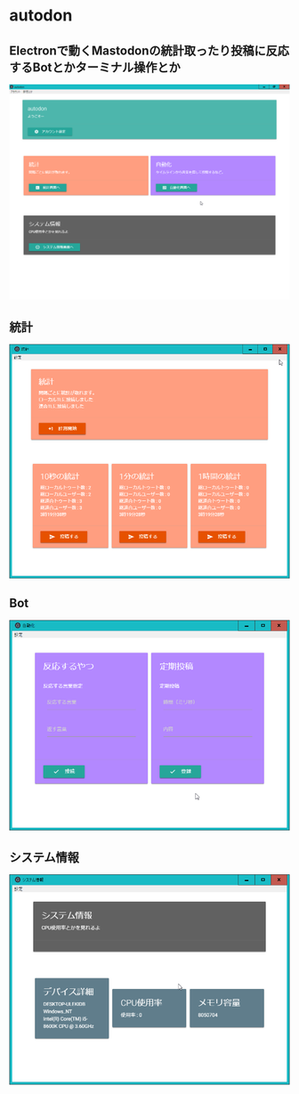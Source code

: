 # autodon
## Electronで動くMastodonの統計取ったり投稿に反応するBotとかターミナル操作とか

![top](https://github.com/takusan23/autodon/blob/master/images/top.png)
## 統計
![toukei](https://github.com/takusan23/autodon/blob/master/images/toukei.png)
## Bot
![bot](https://github.com/takusan23/autodon/blob/master/images/bot.png)
## システム情報
![system](https://github.com/takusan23/autodon/blob/master/images/system.png)


